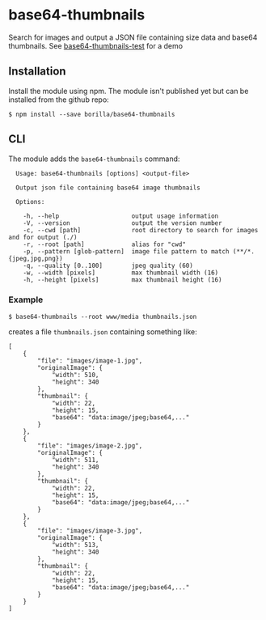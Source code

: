 # base64-thumbnails

Search for images and output a JSON file containing size data and base64 thumbnails. See [base64-thumbnails-test](https://github.com/borilla/base64-thumbnails-test) for a demo

## Installation

Install the module using npm. The module isn't published yet but can be installed from the github repo:
```shell
$ npm install --save borilla/base64-thumbnails
```

## CLI

The module adds the `base64-thumbnails` command:
```
  Usage: base64-thumbnails [options] <output-file>

  Output json file containing base64 image thumbnails

  Options:

    -h, --help                    output usage information
    -V, --version                 output the version number
    -c, --cwd [path]              root directory to search for images and for output (./)
    -r, --root [path]             alias for "cwd"
    -p, --pattern [glob-pattern]  image file pattern to match (**/*.{jpeg,jpg,png})
    -q, --quality [0..100]        jpeg quality (60)
    -w, --width [pixels]          max thumbnail width (16)
    -h, --height [pixels]         max thumbnail height (16)
```

### Example

```
$ base64-thumbnails --root www/media thumbnails.json
```
creates a file `thumbnails.json` containing something like:
```
[
    {
        "file": "images/image-1.jpg",
        "originalImage": {
            "width": 510,
            "height": 340
        },
        "thumbnail": {
            "width": 22,
            "height": 15,
            "base64": "data:image/jpeg;base64,..."
        }
    },
    {
        "file": "images/image-2.jpg",
        "originalImage": {
            "width": 511,
            "height": 340
        },
        "thumbnail": {
            "width": 22,
            "height": 15,
            "base64": "data:image/jpeg;base64,..."
        }
    },
    {
        "file": "images/image-3.jpg",
        "originalImage": {
            "width": 513,
            "height": 340
        },
        "thumbnail": {
            "width": 22,
            "height": 15,
            "base64": "data:image/jpeg;base64,..."
        }
    }
]
```

